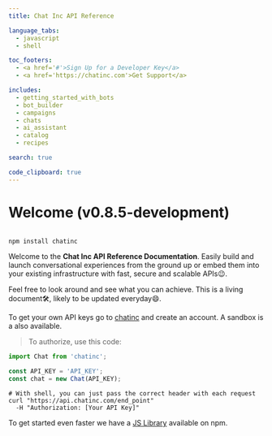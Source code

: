 ```yaml
---
title: Chat Inc API Reference

language_tabs:
  - javascript
  - shell

toc_footers:
  - <a href='#'>Sign Up for a Developer Key</a>
  - <a href='https://chatinc.com'>Get Support</a>

includes:
  - getting_started_with_bots
  - bot_builder
  - campaigns
  - chats
  - ai_assistant
  - catalog
  - recipes

search: true

code_clipboard: true
---
```


# Welcome (v0.8.5-development)

```javascript

npm install chatinc

```

Welcome to the **Chat Inc API Reference Documentation**. Easily build and launch conversational experiences from the ground up or embed them into your existing infrastructure with fast, secure and scalable APIs😉. 

Feel free to look around and see what you can achieve. This is a living document🛠, likely to be updated everyday😄. 

To get your own API keys go to [chatinc](https://chatinc.com) and create an account. A sandbox is a also available.

> To authorize, use this code:

```javascript
import Chat from 'chatinc';

const API_KEY = 'API_KEY';
const chat = new Chat(API_KEY);

```

```shell
# With shell, you can just pass the correct header with each request
curl "https://api.chatinc.com/end_point"
  -H "Authorization: [Your API Key]"
```

To get started even faster we have a [JS Library](https://www.npmjs.com/package/chatinc) available on npm.


